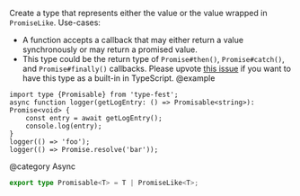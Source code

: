 Create a type that represents either the value or the value wrapped in `PromiseLike`.
Use-cases:

- A function accepts a callback that may either return a value synchronously or may return a promised value.
- This type could be the return type of `Promise#then()`, `Promise#catch()`, and `Promise#finally()` callbacks.
  Please upvote [this issue](https://github.com/microsoft/TypeScript/issues/31394) if you want to have this type as a built-in in TypeScript.
  @example

<!-- -->

    import type {Promisable} from 'type-fest';
    async function logger(getLogEntry: () => Promisable<string>): Promise<void> {
        const entry = await getLogEntry();
        console.log(entry);
    }
    logger(() => 'foo');
    logger(() => Promise.resolve('bar'));

@category Async

``` typescript
export type Promisable<T> = T | PromiseLike<T>;
```